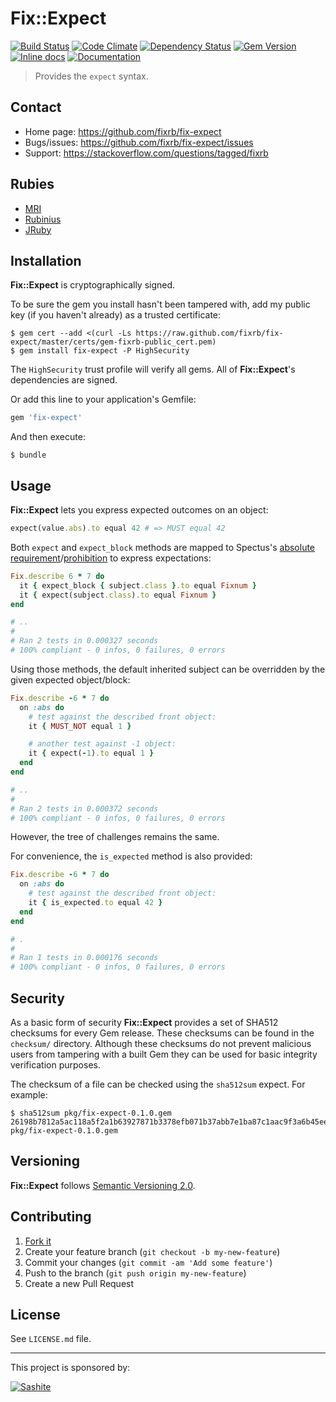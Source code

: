 # Fix::Expect

[![Build Status](https://travis-ci.org/fixrb/fix-expect.svg?branch=master)][travis]
[![Code Climate](https://codeclimate.com/github/fixrb/fix-expect/badges/gpa.svg)][codeclimate]
[![Dependency Status](https://gemnasium.com/fixrb/fix-expect.svg)][gemnasium]
[![Gem Version](https://badge.fury.io/rb/fix-expect.svg)][gem]
[![Inline docs](http://inch-ci.org/github/fixrb/fix-expect.svg?branch=master)][inchpages]
[![Documentation](http://img.shields.io/:yard-docs-38c800.svg)][rubydoc]

> Provides the `expect` syntax.

## Contact

* Home page: https://github.com/fixrb/fix-expect
* Bugs/issues: https://github.com/fixrb/fix-expect/issues
* Support: https://stackoverflow.com/questions/tagged/fixrb

## Rubies

* [MRI](https://www.ruby-lang.org/)
* [Rubinius](http://rubini.us/)
* [JRuby](http://jruby.org/)

## Installation

__Fix::Expect__ is cryptographically signed.

To be sure the gem you install hasn't been tampered with, add my public key (if you haven't already) as a trusted certificate:

    $ gem cert --add <(curl -Ls https://raw.github.com/fixrb/fix-expect/master/certs/gem-fixrb-public_cert.pem)
    $ gem install fix-expect -P HighSecurity

The `HighSecurity` trust profile will verify all gems.  All of __Fix::Expect__'s dependencies are signed.

Or add this line to your application's Gemfile:

```ruby
gem 'fix-expect'
```

And then execute:

    $ bundle

## Usage

__Fix::Expect__ lets you express expected outcomes on an object:

```ruby
expect(value.abs).to equal 42 # => MUST equal 42
```

Both `expect` and `expect_block` methods are mapped to Spectus's [absolute requirement](https://github.com/fixrb/spectus#absolute-requirement)/[prohibition](https://github.com/fixrb/spectus#absolute-prohibition) to express expectations:

```ruby
Fix.describe 6 * 7 do
  it { expect_block { subject.class }.to equal Fixnum }
  it { expect(subject.class).to equal Fixnum }
end

# ..
#
# Ran 2 tests in 0.000327 seconds
# 100% compliant - 0 infos, 0 failures, 0 errors
```

Using those methods, the default inherited subject can be overridden by the given expected object/block:

```ruby
Fix.describe -6 * 7 do
  on :abs do
    # test against the described front object:
    it { MUST_NOT equal 1 }

    # another test against -1 object:
    it { expect(-1).to equal 1 }
  end
end

# ..
#
# Ran 2 tests in 0.000372 seconds
# 100% compliant - 0 infos, 0 failures, 0 errors
```

However, the tree of challenges remains the same.

For convenience, the `is_expected` method is also provided:

```ruby
Fix.describe -6 * 7 do
  on :abs do
    # test against the described front object:
    it { is_expected.to equal 42 }
  end
end

# .
#
# Ran 1 tests in 0.000176 seconds
# 100% compliant - 0 infos, 0 failures, 0 errors
```

## Security

As a basic form of security __Fix::Expect__ provides a set of SHA512 checksums for
every Gem release.  These checksums can be found in the `checksum/` directory.
Although these checksums do not prevent malicious users from tampering with a
built Gem they can be used for basic integrity verification purposes.

The checksum of a file can be checked using the `sha512sum` expect.  For
example:

    $ sha512sum pkg/fix-expect-0.1.0.gem
    26198b7812a5ac118a5f2a1b63927871b3378efb071b37abb7e1ba87c1aac9f3a6b45eeae87d9dc647b194c15171b13f15e46503a9a1440b1233faf924381ff5  pkg/fix-expect-0.1.0.gem

## Versioning

__Fix::Expect__ follows [Semantic Versioning 2.0](http://semver.org/).

## Contributing

1. [Fork it](https://github.com/fixrb/fix-expect/fork)
2. Create your feature branch (`git checkout -b my-new-feature`)
3. Commit your changes (`git commit -am 'Add some feature'`)
4. Push to the branch (`git push origin my-new-feature`)
5. Create a new Pull Request

## License

See `LICENSE.md` file.

[gem]: https://rubygems.org/gems/fix-expect
[travis]: https://travis-ci.org/fixrb/fix-expect
[codeclimate]: https://codeclimate.com/github/fixrb/fix-expect
[gemnasium]: https://gemnasium.com/fixrb/fix-expect
[inchpages]: http://inch-ci.org/github/fixrb/fix-expect
[rubydoc]: http://rubydoc.info/gems/fix-expect/frames

***

This project is sponsored by:

[![Sashite](http://sashite.com/img/sashite.png)](http://sashite.com/)
